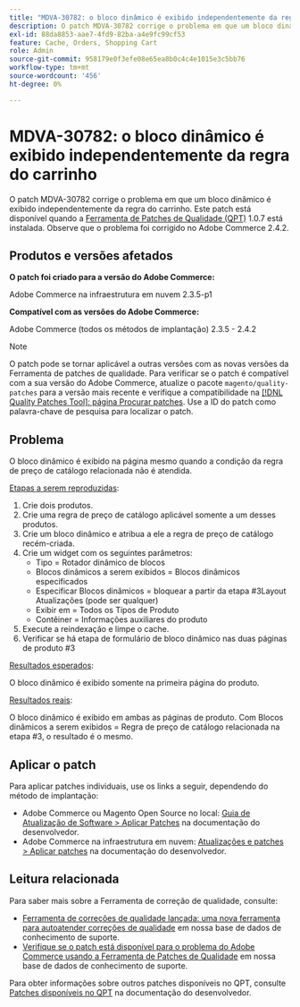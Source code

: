 ```yaml
---
title: "MDVA-30782: o bloco dinâmico é exibido independentemente da regra do carrinho"
description: O patch MDVA-30782 corrige o problema em que um bloco dinâmico é exibido independentemente da regra do carrinho. Este patch está disponível quando a [Ferramenta de correções de qualidade (QPT)](/help/announcements/adobe-commerce-announcements/magento-quality-patches-released-new-tool-to-self-serve-quality-patches.md) 1.0.7 está instalada. Observe que o problema foi corrigido no Adobe Commerce 2.4.2.
exl-id: 88da8853-aae7-4fd9-82ba-a4e9fc99cf53
feature: Cache, Orders, Shopping Cart
role: Admin
source-git-commit: 958179e0f3efe08e65ea8b0c4c4e1015e3c5bb76
workflow-type: tm+mt
source-wordcount: '456'
ht-degree: 0%

---
```


# MDVA-30782: o bloco dinâmico é exibido independentemente da regra do carrinho

O patch MDVA-30782 corrige o problema em que um bloco dinâmico é exibido independentemente da regra do carrinho. Este patch está disponível quando a [Ferramenta de Patches de Qualidade (QPT)](/help/announcements/adobe-commerce-announcements/magento-quality-patches-released-new-tool-to-self-serve-quality-patches.md) 1.0.7 está instalada. Observe que o problema foi corrigido no Adobe Commerce 2.4.2.

## Produtos e versões afetados

**O patch foi criado para a versão do Adobe Commerce:**

Adobe Commerce na infraestrutura em nuvem 2.3.5-p1

**Compatível com as versões do Adobe Commerce:**

Adobe Commerce (todos os métodos de implantação) 2.3.5 - 2.4.2

>[!NOTE]
>
>O patch pode se tornar aplicável a outras versões com as novas versões da Ferramenta de patches de qualidade. Para verificar se o patch é compatível com a sua versão do Adobe Commerce, atualize o pacote `magento/quality-patches` para a versão mais recente e verifique a compatibilidade na [[!DNL Quality Patches Tool]: página Procurar patches](https://devdocs.magento.com/quality-patches/tool.html#patch-grid). Use a ID do patch como palavra-chave de pesquisa para localizar o patch.

## Problema

O bloco dinâmico é exibido na página mesmo quando a condição da regra de preço de catálogo relacionada não é atendida.

<u>Etapas a serem reproduzidas</u>:

1. Crie dois produtos.
1. Crie uma regra de preço de catálogo aplicável somente a um desses produtos.
1. Crie um bloco dinâmico e atribua a ele a regra de preço de catálogo recém-criada.
1. Crie um widget com os seguintes parâmetros:
   * Tipo = Rotador dinâmico de blocos
   * Blocos dinâmicos a serem exibidos = Blocos dinâmicos especificados
   * Especificar Blocos dinâmicos = bloquear a partir da etapa \#3Layout Atualizações (pode ser qualquer)
   * Exibir em = Todos os Tipos de Produto
   * Contêiner = Informações auxiliares do produto
1. Execute a reindexação e limpe o cache.
1. Verificar se há etapa de formulário de bloco dinâmico nas duas páginas de produto \#3

<u>Resultados esperados</u>:

O bloco dinâmico é exibido somente na primeira página do produto.

<u>Resultados reais</u>:

O bloco dinâmico é exibido em ambas as páginas de produto. Com Blocos dinâmicos a serem exibidos = Regra de preço de catálogo relacionada na etapa \#3, o resultado é o mesmo.

## Aplicar o patch

Para aplicar patches individuais, use os links a seguir, dependendo do método de implantação:

* Adobe Commerce ou Magento Open Source no local: [Guia de Atualização de Software > Aplicar Patches](https://devdocs.magento.com/guides/v2.4/comp-mgr/patching/mqp.html) na documentação do desenvolvedor.
* Adobe Commerce na infraestrutura em nuvem: [Atualizações e patches > Aplicar patches](https://devdocs.magento.com/cloud/project/project-patch.html) na documentação do desenvolvedor.

## Leitura relacionada

Para saber mais sobre a Ferramenta de correção de qualidade, consulte:

* [Ferramenta de correções de qualidade lançada: uma nova ferramenta para autoatender correções de qualidade](/help/announcements/adobe-commerce-announcements/magento-quality-patches-released-new-tool-to-self-serve-quality-patches.md) em nossa base de dados de conhecimento de suporte.
* [Verifique se o patch está disponível para o problema do Adobe Commerce usando a Ferramenta de Patches de Qualidade](/help/support-tools/patches-available-in-qpt-tool/check-patch-for-magento-issue-with-magento-quality-patches.md) em nossa base de dados de conhecimento de suporte.

Para obter informações sobre outros patches disponíveis no QPT, consulte [Patches disponíveis no QPT](https://devdocs.magento.com/quality-patches/tool.html#patch-grid) na documentação do desenvolvedor.
